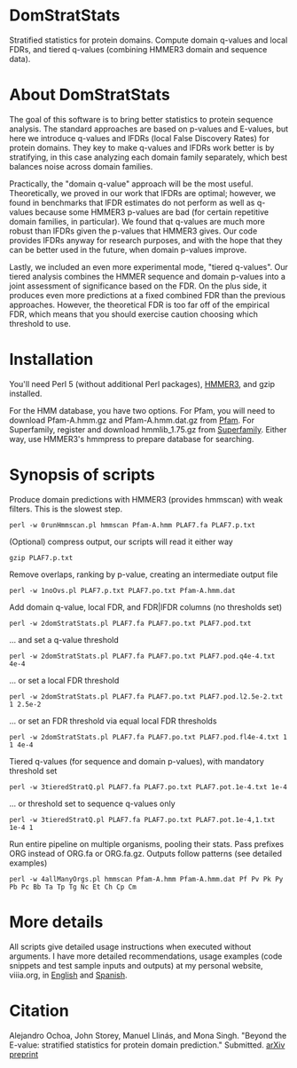 DomStratStats
=============

Stratified statistics for protein domains.
Compute domain q-values and local FDRs, and tiered q-values (combining HMMER3 domain and sequence data).

About DomStratStats
===

The goal of this software is to bring better statistics to protein sequence analysis.  The standard approaches are based on p-values and E-values, but here we introduce q-values and lFDRs (local False Discovery Rates) for protein domains.  They key to make q-values and lFDRs work better is by stratifying, in this case analyzing each domain family separately, which best balances noise across domain families.

Practically, the "domain q-value" approach will be the most useful.  Theoretically, we proved in our work that lFDRs are optimal; however, we found in benchmarks that lFDR estimates do not perform as well as q-values because some HMMER3 p-values are bad (for certain repetitive domain families, in particular).  We found that q-values are much more robust than lFDRs given the p-values that HMMER3 gives.  Our code provides lFDRs anyway for research purposes, and with the hope that they can be better used in the future, when domain p-values improve.

Lastly, we included an even more experimental mode, "tiered q-values".  Our tiered analysis combines the HMMER sequence and domain p-values into a joint assessment of significance based on the FDR.  On the plus side, it produces even more predictions at a fixed combined FDR than the previous approaches.  However, the theoretical FDR is too far off of the empirical FDR, which means that you should exercise caution choosing which threshold to use.

Installation
===

You'll need Perl 5 (without additional Perl packages), [HMMER3](http://hmmer.janelia.org/), and gzip installed.

For the HMM database, you have two options.  For Pfam, you will need to download Pfam-A.hmm.gz and Pfam-A.hmm.dat.gz from [Pfam](ftp://ftp.ebi.ac.uk/pub/databases/Pfam/current_release/). For Superfamily, register and download hmmlib_1.75.gz from [Superfamily](http://supfam.org/SUPERFAMILY/downloads.html).  Either way, use HMMER3's hmmpress to prepare database for searching.


Synopsis of scripts
===

Produce domain predictions with HMMER3 (provides hmmscan) with weak filters.  This is the slowest step.
```
perl -w 0runHmmscan.pl hmmscan Pfam-A.hmm PLAF7.fa PLAF7.p.txt 
```

(Optional) compress output, our scripts will read it either way 
```
gzip PLAF7.p.txt 
```

Remove overlaps, ranking by p-value, creating an intermediate output file 
```
perl -w 1noOvs.pl PLAF7.p.txt PLAF7.po.txt Pfam-A.hmm.dat 
```

Add domain q-value, local FDR, and FDR|lFDR columns (no thresholds set) 
```
perl -w 2domStratStats.pl PLAF7.fa PLAF7.po.txt PLAF7.pod.txt 
```

... and set a q-value threshold 
```
perl -w 2domStratStats.pl PLAF7.fa PLAF7.po.txt PLAF7.pod.q4e-4.txt 4e-4 
```

... or set a local FDR threshold 
```
perl -w 2domStratStats.pl PLAF7.fa PLAF7.po.txt PLAF7.pod.l2.5e-2.txt 1 2.5e-2 
```

... or set an FDR threshold via equal local FDR thresholds 
```
perl -w 2domStratStats.pl PLAF7.fa PLAF7.po.txt PLAF7.pod.fl4e-4.txt 1 1 4e-4 
```
Tiered q-values (for sequence and domain p-values), with mandatory threshold set 
```
perl -w 3tieredStratQ.pl PLAF7.fa PLAF7.po.txt PLAF7.pot.1e-4.txt 1e-4 
```

... or threshold set to sequence q-values only 
```
perl -w 3tieredStratQ.pl PLAF7.fa PLAF7.po.txt PLAF7.pot.1e-4,1.txt 1e-4 1 
```

Run entire pipeline on multiple organisms, pooling their stats.  Pass prefixes ORG instead of ORG.fa or ORG.fa.gz. Outputs follow patterns (see detailed examples) 
```
perl -w 4allManyOrgs.pl hmmscan Pfam-A.hmm Pfam-A.hmm.dat Pf Pv Pk Py Pb Pc Bb Ta Tp Tg Nc Et Ch Cp Cm
```

More details
===

All scripts give detailed usage instructions when executed without arguments.  I have more detailed recommendations, usage examples (code snippets and test sample inputs and outputs) at my personal website, viiia.org, in [English](http://viiia.org/domStratStats/?l=en-us) and [Spanish](http://viiia.org/domStratStats/).


Citation
===

Alejandro Ochoa, John Storey, Manuel Llinás, and Mona Singh.  "Beyond the E-value: stratified statistics for protein domain prediction." Submitted. [arXiv preprint](http://arxiv.org/abs/1409.6384)

